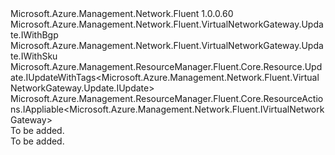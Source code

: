 <Type Name="IUpdate" FullName="Microsoft.Azure.Management.Network.Fluent.VirtualNetworkGateway.Update.IUpdate">
  <TypeSignature Language="C#" Value="public interface IUpdate : Microsoft.Azure.Management.Network.Fluent.VirtualNetworkGateway.Update.IWithBgp, Microsoft.Azure.Management.Network.Fluent.VirtualNetworkGateway.Update.IWithSku, Microsoft.Azure.Management.ResourceManager.Fluent.Core.Resource.Update.IUpdateWithTags&lt;Microsoft.Azure.Management.Network.Fluent.VirtualNetworkGateway.Update.IUpdate&gt;, Microsoft.Azure.Management.ResourceManager.Fluent.Core.ResourceActions.IAppliable&lt;Microsoft.Azure.Management.Network.Fluent.IVirtualNetworkGateway&gt;" />
  <TypeSignature Language="ILAsm" Value=".class public interface auto ansi abstract IUpdate implements class Microsoft.Azure.Management.Network.Fluent.VirtualNetworkGateway.Update.IWithBgp, class Microsoft.Azure.Management.Network.Fluent.VirtualNetworkGateway.Update.IWithSku, class Microsoft.Azure.Management.ResourceManager.Fluent.Core.Resource.Update.IUpdateWithTags`1&lt;class Microsoft.Azure.Management.Network.Fluent.VirtualNetworkGateway.Update.IUpdate&gt;, class Microsoft.Azure.Management.ResourceManager.Fluent.Core.ResourceActions.IAppliable`1&lt;class Microsoft.Azure.Management.Network.Fluent.IVirtualNetworkGateway&gt;, class Microsoft.Azure.Management.ResourceManager.Fluent.Core.ResourceActions.IIndexable" />
  <TypeSignature Language="DocId" Value="T:Microsoft.Azure.Management.Network.Fluent.VirtualNetworkGateway.Update.IUpdate" />
  <TypeSignature Language="VB.NET" Value="Public Interface IUpdate&#xA;Implements IAppliable(Of IVirtualNetworkGateway), IUpdateWithTags(Of IUpdate), IWithBgp, IWithSku" />
  <TypeSignature Language="F#" Value="type IUpdate = interface&#xA;    interface IAppliable&lt;IVirtualNetworkGateway&gt;&#xA;    interface IIndexable&#xA;    interface IUpdateWithTags&lt;IUpdate&gt;&#xA;    interface IWithSku&#xA;    interface IWithBgp" />
  <AssemblyInfo>
    <AssemblyName>Microsoft.Azure.Management.Network.Fluent</AssemblyName>
    <AssemblyVersion>1.0.0.60</AssemblyVersion>
  </AssemblyInfo>
  <Interfaces>
    <Interface>
      <InterfaceName>Microsoft.Azure.Management.Network.Fluent.VirtualNetworkGateway.Update.IWithBgp</InterfaceName>
    </Interface>
    <Interface>
      <InterfaceName>Microsoft.Azure.Management.Network.Fluent.VirtualNetworkGateway.Update.IWithSku</InterfaceName>
    </Interface>
    <Interface>
      <InterfaceName>Microsoft.Azure.Management.ResourceManager.Fluent.Core.Resource.Update.IUpdateWithTags&lt;Microsoft.Azure.Management.Network.Fluent.VirtualNetworkGateway.Update.IUpdate&gt;</InterfaceName>
    </Interface>
    <Interface>
      <InterfaceName>Microsoft.Azure.Management.ResourceManager.Fluent.Core.ResourceActions.IAppliable&lt;Microsoft.Azure.Management.Network.Fluent.IVirtualNetworkGateway&gt;</InterfaceName>
    </Interface>
  </Interfaces>
  <Docs>
    <summary>To be added.</summary>
    <remarks>To be added.</remarks>
  </Docs>
  <Members />
</Type>